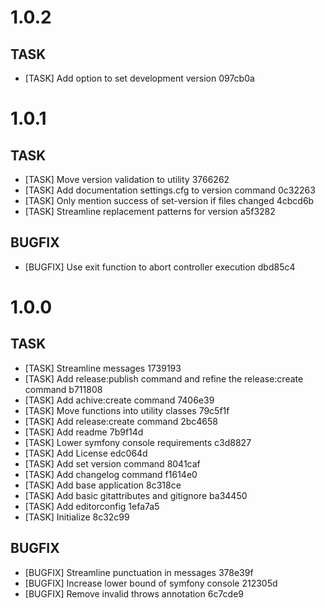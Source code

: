 # 1.0.2

## TASK
- [TASK] Add option to set development version 097cb0a

# 1.0.1

## TASK
- [TASK] Move version validation to utility 3766262
- [TASK] Add documentation settings.cfg to version command 0c32263
- [TASK] Only mention success of set-version if files changed 4cbcd6b
- [TASK] Streamline replacement patterns for version a5f3282

## BUGFIX
- [BUGFIX] Use exit function to abort controller execution dbd85c4

# 1.0.0

## TASK
- [TASK] Streamline messages 1739193
- [TASK] Add release:publish command and refine the release:create command b711808
- [TASK] Add achive:create command 7406e39
- [TASK] Move functions into utility classes 79c5f1f
- [TASK] Add release:create command 2bc4658
- [TASK] Add readme 7b9f14d
- [TASK] Lower symfony console requirements c3d8827
- [TASK] Add License edc064d
- [TASK] Add set version command 8041caf
- [TASK] Add changelog command f1614e0
- [TASK] Add base application 8c318ce
- [TASK] Add basic gitattributes and gitignore ba34450
- [TASK] Add editorconfig 1efa7a5
- [TASK] Initialize 8c32c99

## BUGFIX
- [BUGFIX] Streamline punctuation in messages 378e39f
- [BUGFIX] Increase lower bound of symfony console 212305d
- [BUGFIX] Remove invalid throws annotation 6c7cde9

